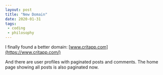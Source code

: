 ```yaml
---
layout: post
title: "New Domain"
date: 2020-01-31
tags:
 - coding
 - philosophy
---
```


I finally found a better domain: [www.critapp.com](https://www.critapp.com/)

And there are user profiles with paginated posts and comments. The home page showing all posts is also paginated now.
